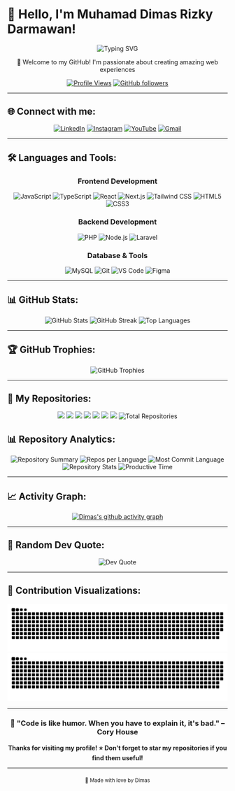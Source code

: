 # 💫 Hello, I'm Muhamad Dimas Rizky Darmawan!

<div align="center">
  
  ![Typing SVG](https://readme-typing-svg.herokuapp.com?font=Fira+Code&pause=1000&color=2E9FFF&center=true&vCenter=true&width=435&lines=Full+Stack+Developer;Problem+Solver;Always+Learning+New+Things)
  
  <p>🚀 Welcome to my GitHub! I'm passionate about creating amazing web experiences</p>
  
  [![Profile Views](https://komarev.com/ghpvc/?username=Dimasrzky&label=Profile%20views&color=0e75b6&style=flat)](https://github.com/Dimasrzky)
  [![GitHub followers](https://img.shields.io/github/followers/Dimasrzky?label=Followers&style=social)](https://github.com/Dimasrzky?tab=followers)
  
</div>

---

## 🌐 Connect with me:

<div align="center">
  
  [![LinkedIn](https://img.shields.io/badge/LinkedIn-0077B5?style=for-the-badge&logo=linkedin&logoColor=white)](https://linkedin.com/in/your-profile)
  [![Instagram](https://img.shields.io/badge/Instagram-E4405F?style=for-the-badge&logo=instagram&logoColor=white)](https://instagram.com/your-profile)
  [![YouTube](https://img.shields.io/badge/YouTube-FF0000?style=for-the-badge&logo=youtube&logoColor=white)](https://youtube.com/@your-channel)
  [![Gmail](https://img.shields.io/badge/Gmail-D14836?style=for-the-badge&logo=gmail&logoColor=white)](mailto:your.email@gmail.com)
  
</div>

---

## 🛠️ Languages and Tools:

<div align="center">
  
  ### Frontend Development
  ![JavaScript](https://img.shields.io/badge/JavaScript-F7DF1E?style=for-the-badge&logo=javascript&logoColor=black)
  ![TypeScript](https://img.shields.io/badge/TypeScript-007ACC?style=for-the-badge&logo=typescript&logoColor=white)
  ![React](https://img.shields.io/badge/React-61DAFB?style=for-the-badge&logo=react&logoColor=black)
  ![Next.js](https://img.shields.io/badge/Next.js-000000?style=for-the-badge&logo=next.js&logoColor=white)
  ![Tailwind CSS](https://img.shields.io/badge/Tailwind_CSS-38B2AC?style=for-the-badge&logo=tailwind-css&logoColor=white)
  ![HTML5](https://img.shields.io/badge/HTML5-E34F26?style=for-the-badge&logo=html5&logoColor=white)
  ![CSS3](https://img.shields.io/badge/CSS3-1572B6?style=for-the-badge&logo=css3&logoColor=white)
  
  ### Backend Development
  ![PHP](https://img.shields.io/badge/PHP-777BB4?style=for-the-badge&logo=php&logoColor=white)
  ![Node.js](https://img.shields.io/badge/Node.js-43853D?style=for-the-badge&logo=node.js&logoColor=white)
  ![Laravel](https://img.shields.io/badge/Laravel-FF2D20?style=for-the-badge&logo=laravel&logoColor=white)
  
  ### Database & Tools
  ![MySQL](https://img.shields.io/badge/MySQL-4479A1?style=for-the-badge&logo=mysql&logoColor=white)
  ![Git](https://img.shields.io/badge/Git-F05032?style=for-the-badge&logo=git&logoColor=white)
  ![VS Code](https://img.shields.io/badge/VS_Code-007ACC?style=for-the-badge&logo=visual-studio-code&logoColor=white)
  ![Figma](https://img.shields.io/badge/Figma-F24E1E?style=for-the-badge&logo=figma&logoColor=white)
  
</div>

---

## 📊 GitHub Stats:

<div align="center">
  
  <img src="https://github-readme-stats.vercel.app/api?username=Dimasrzky&show_icons=true&theme=tokyonight&hide_border=true&include_all_commits=true&count_private=true" alt="GitHub Stats" />
  
  <img src="https://github-readme-streak-stats.herokuapp.com/?user=Dimasrzky&theme=tokyonight&hide_border=true" alt="GitHub Streak" />
  
  <img src="https://github-readme-stats.vercel.app/api/top-langs/?username=Dimasrzky&layout=compact&theme=tokyonight&hide_border=true" alt="Top Languages" />
  
</div>

---

## 🏆 GitHub Trophies:

<div align="center">
  
  ![GitHub Trophies](https://github-profile-trophy.vercel.app/?username=Dimasrzky&theme=tokyonight&no-frame=true&row=1&column=6)
  
</div>

---

## 🌟 My Repositories:

<div align="center">
  
  <!-- Profile Repository -->
  <img src="https://github-readme-stats.vercel.app/api/pin/?username=Dimasrzky&repo=Dimasrzky&theme=tokyonight&hide_border=true" />
  <img src="https://github-readme-stats.vercel.app/api/pin/?username=Dimasrzky&repo=YoXplore&theme=tokyonight&hide_border=true" />
  <img src="https://github-readme-stats.vercel.app/api/pin/?username=Dimasrzky&repo=PersonalWebsite&theme=tokyonight&hide_border=true" />
  <img src="https://github-readme-stats.vercel.app/api/pin/?username=Dimasrzky&repo=AlfinsKost&theme=tokyonight&hide_border=true" />
  <img src="https://github-readme-stats.vercel.app/api/pin/?username=Dimasrzky&repo=MachineLearning&theme=tokyonight&hide_border=true" />
  <img src="https://github-readme-stats.vercel.app/api/pin/?username=Dimasrzky&repo=VerdaOfficial&theme=tokyonight&hide_border=true" />
  <img src="https://github-readme-stats.vercel.app/api/pin/?username=Dimasrzky&repo=bucinconnect&theme=tokyonight&hide_border=true" />
  
  <!-- Total Repositories Badge -->
  <img src="https://img.shields.io/badge/dynamic/json?logo=github&label=Total%20Repositories&query=%24.public_repos&url=https%3A%2F%2Fapi.github.com%2Fusers%2FDimasrzky&style=for-the-badge&color=2e9fff" alt="Total Repositories" />
  
</div>

## 📊 Repository Analytics:

<div align="center">
  
  <!-- Repository Summary -->
  <img src="https://github-profile-summary-cards.vercel.app/api/cards/profile-details?username=Dimasrzky&theme=tokyonight" alt="Repository Summary" />
  
  <!-- Language Distribution -->
  <img src="https://github-profile-summary-cards.vercel.app/api/cards/repos-per-language?username=Dimasrzky&theme=tokyonight" alt="Repos per Language" />
  <img src="https://github-profile-summary-cards.vercel.app/api/cards/most-commit-language?username=Dimasrzky&theme=tokyonight" alt="Most Commit Language" />
  
  <!-- Commit Statistics -->
  <img src="https://github-profile-summary-cards.vercel.app/api/cards/stats?username=Dimasrzky&theme=tokyonight" alt="Repository Stats" />
  <img src="https://github-profile-summary-cards.vercel.app/api/cards/productive-time?username=Dimasrzky&theme=tokyonight&utcOffset=7" alt="Productive Time" />
  
</div>

---

## 📈 Activity Graph:

<div align="center">
  
  [![Dimas's github activity graph](https://github-readme-activity-graph.vercel.app/graph?username=Dimasrzky&theme=tokyo-night)](https://github.com/Dimasrzky/github-readme-activity-graph)
  
</div>

---

## 💭 Random Dev Quote:

<div align="center">
  
  ![Dev Quote](https://quotes-github-readme.vercel.app/api?type=horizontal&theme=tokyonight)
  
</div>

---

## 🐍 Contribution Visualizations:

<div align="center">
  
  <!-- Contribution Snake Game (External Service) -->
  <img src="https://raw.githubusercontent.com/platane/platane/output/github-contribution-grid-snake-dark.svg#gh-dark-mode-only" alt="Snake animation" />
  <img src="https://raw.githubusercontent.com/platane/platane/output/github-contribution-grid-snake.svg#gh-light-mode-only" alt="Snake animation" />
  
</div>

---

<div align="center">
  
  ### 🎯 "Code is like humor. When you have to explain it, it's bad." – Cory House
  
  **Thanks for visiting my profile! ⭐ Don't forget to star my repositories if you find them useful!**
  
</div>

---

<div align="center">
  <sub>💙 Made with love by Dimas</sub>
</div>

<!-- 
Themes yang tersedia:
- default
- dark
- radical
- merko
- gruvbox
- tokyonight
- onedark
- cobalt
- synthwave
- highcontrast
- dracula
- prussian
- monokai
- vue
- vue-dark
- shades-of-purple
- nightowl
- buefy
- blue-green
- algolia
- great-gatsby
- darcula
- bear
- solarized-dark
- solarized-light
- chartreuse-dark
- nord
- gotham
- material-palenight
- graywhite
- vision-friendly-dark
- ayu-mirage
- midnight-purple
- calm
- flag-india
- omni
- react
- jolly
- maroongold
- yeblu
- blueberry
- slateorange
- kacho_ga
-->

<!-- 
Untuk menambahkan Snake Animation, buat file .github/workflows/main.yml dengan kode berikut:

name: Generate snake game

on:
  schedule:
    - cron: "0 */6 * * *"
  workflow_dispatch:

jobs:
  generate:
    runs-on: ubuntu-latest
    timeout-minutes: 10
    steps:
      - name: Generate github-contribution-grid-snake.svg
        uses: Platane/snk/svg-only@v3
        with:
          github_user_name: Dimasrzky
          outputs: |
            dist/github-contribution-grid-snake.svg
            dist/github-contribution-grid-snake-dark.svg?palette=github-dark

      - name: Push to GitHub
        uses: crazy-max/ghaction-github-pages@v2.1.3
        with:
          target_branch: output
          build_dir: dist
        env:
          GITHUB_TOKEN: ${{ secrets.GITHUB_TOKEN }}
-->
